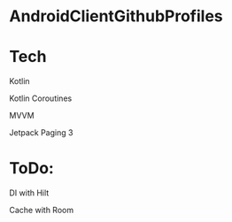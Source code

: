 # AndroidClientGithubProfiles
# Tech
 Kotlin
 
 Kotlin Coroutines
 
 MVVM
 
 Jetpack Paging 3
 
# ToDo:
 DI with Hilt
 
 Cache with Room
